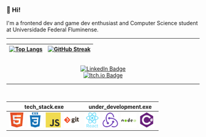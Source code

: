 ### 👾 Hi!
I'm a frontend dev and game dev enthusiast and Computer Science student at Universidade Federal Fluminense.

---

<div align="center">
 
| [![Top Langs](https://github-readme-stats.vercel.app/api/top-langs/?username=morgixin&layout=compact&theme=transparent)](https://github.com/anuraghazra/github-readme-stats)    |    [![GitHub Streak](http://github-readme-streak-stats.herokuapp.com?user=morgixin&theme=dark&background=000000&theme=transparent)](https://git.io/streak-stats) |
| ---------------|-----------------------|
 <br>
  <div id="badges">
    <a href="https://www.linkedin.com/in/ana-ferreira-92339417b/">
      <img src="https://img.shields.io/badge/LinkedIn-blue?style=for-the-badge&logo=linkedin&logoColor=white" alt="LinkedIn Badge"/>
    </a>
   <div id="badges">
    <a href="https://taruchii.itch.io">
      <img src="https://img.shields.io/badge/Itch-%23FF0B34.svg?style=for-the-badge&logo=Itch.io&logoColor=white" alt="Itch.io Badge"/>
    </a>
  </div>
</div>


---
<br>
<div align="center">

  
  | tech_stack.exe | under_development.exe|
  | ---------------|-----------------------|
  | <img src="https://github.com/devicons/devicon/blob/master/icons/html5/html5-original.svg" title="HTML5" alt="HTML" width="40" height="40"/>&nbsp; <img src="https://github.com/devicons/devicon/blob/master/icons/css3/css3-plain-wordmark.svg"  title="CSS3" alt="CSS" width="40" height="40"/>&nbsp; <img src="https://github.com/devicons/devicon/blob/master/icons/javascript/javascript-original.svg" title="JavaScript" alt="JavaScript" width="40" height="40"/>&nbsp; <img src="https://github.com/devicons/devicon/blob/master/icons/git/git-original-wordmark.svg" title="Git" alt="Git" width="40" height="40"/> |  <img src="https://github.com/devicons/devicon/blob/master/icons/react/react-original-wordmark.svg" title="React" alt="React" width="40" height="40"/>&nbsp; <img src="https://github.com/devicons/devicon/blob/master/icons/redux/redux-original.svg" title="Redux" alt="Redux " width="40" height="40"/>&nbsp; <img src="https://github.com/devicons/devicon/blob/master/icons/nodejs/nodejs-original-wordmark.svg" title="NodeJS" alt="NodeJS" width="40" height="40"/>&nbsp; <img src="https://github.com/devicons/devicon/blob/master/icons/csharp/csharp-plain.svg" title="csharp" alt="CSharp" width="40" height="40"/>&nbsp; |
</div>
